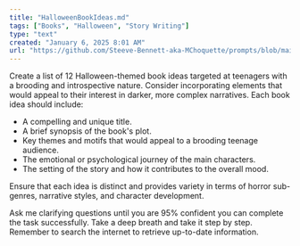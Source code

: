```yaml
---
title: "HalloweenBookIdeas.md"
tags: ["Books", "Halloween", "Story Writing"]
type: "text"
created: "January 6, 2025 8:01 AM"
url: "https://github.com/Steeve-Bennett-aka-MChoquette/prompts/blob/main/HalloweenBookIdeas.md"
---
```


Create a list of 12 Halloween-themed book ideas targeted at teenagers with a brooding and introspective nature. Consider incorporating elements that would appeal to their interest in darker, more complex narratives. Each book idea should include:

- A compelling and unique title.
- A brief synopsis of the book's plot.
- Key themes and motifs that would appeal to a brooding teenage audience.
- The emotional or psychological journey of the main characters.
- The setting of the story and how it contributes to the overall mood.

Ensure that each idea is distinct and provides variety in terms of horror sub-genres, narrative styles, and character development. 

Ask me clarifying questions until you are 95% confident you can complete the task successfully. Take a deep breath and take it step by step. Remember to search the internet to retrieve up-to-date information.
